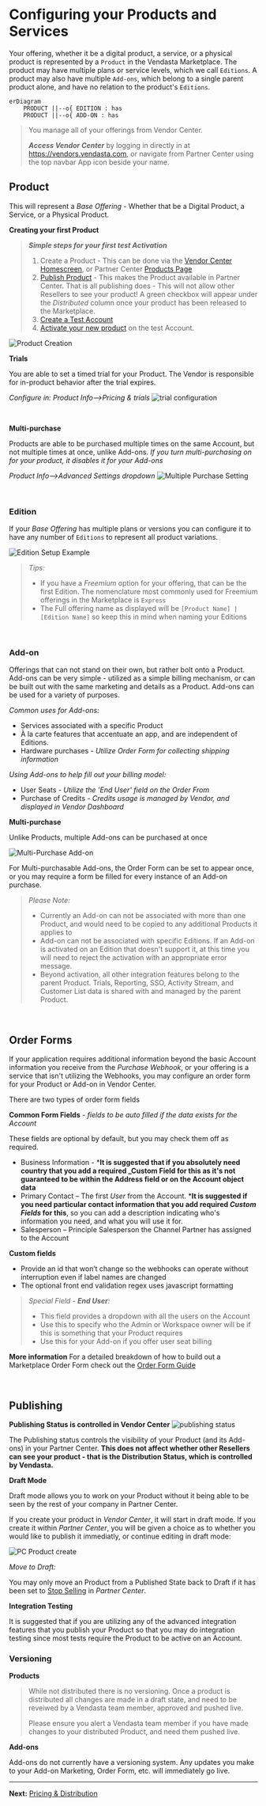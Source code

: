 # Configuring your Products and Services

Your offering, whether it be a digital product, a service, or a physical product is represented by a `Product` in the Vendasta Marketplace. The product may have multiple plans or service levels, which we call `Editions`. A product may also have multiple `Add-ons`, which belong to a single parent product alone, and have no relation to the product's `Editions`.

``` mermaid
erDiagram
    PRODUCT ||--o{ EDITION : has
    PRODUCT ||--o{ ADD-ON : has
```

<!-- theme: info -->
>You manage all of your offerings from Vendor Center.  
>
>_**Access Vendor Center**_ by logging in directly in at <a href="https://vendors.vendasta.com" target="_blank">https://vendors.vendasta.com</a>, or navigate from Partner Center using the top navbar App icon beside your name.

## Product

This will represent a _Base Offering_ - Whether that be a Digital Product, a Service, or a Physical Product.

**Creating your first Product**

<!-- theme: info -->
>_**Simple steps for your first test Activation**_
>1. Create a Product - This can be done via the [Vendor Center Homescreen](https://vendors.vendasta.com), or Partner Center [Products Page](https://partners.vendasta.com/marketplace/manage-products)
>2. [Publish Product](./offerings.md#publishing) - This makes the Product available in Partner Center. That is all publishing does - This will not allow other Resellers to see your product! A green checkbox will appear under the _Distributed_ column once your product has been released to the Marketplace.
>3. [Create a Test Account](https://partners.vendasta.com/business/search)
>4. [Activate your new product](https://support.vendasta.com/hc/en-us/articles/4406958134807-Activate-products-for-your-customers) on the test Account.

![Product Creation](../../assets/images/getting_started/product_creation.png)

**Trials**

You are able to set a timed trial for your Product. The Vendor is responsible for in-product behavior after the trial expires.

_Configure in: Product Info-->Pricing & trials_
![trial configuration](https://storage.googleapis.com/wordpress-www-vendasta/developers/2020/app_trials.png)

&nbsp;

**Multi-purchase**

Products are able to be purchased multiple times on the same Account, but not multiple times at once, unlike Add-ons. _If you turn multi-purchasing on for your product, it disables it for your Add-ons_

_Product Info-->Advanced Settings dropdown_
![Multiple Purchase Setting](https://storage.googleapis.com/wordpress-www-vendasta/developers/2020/multi-purchase_app.png)

&nbsp;

### Edition

If your _Base Offering_ has multiple plans or versions you can configure it to have any number of `Editions` to represent all product variations.

![Edition Setup Example](../../assets/images/getting_started/edition_configuration.png)

<!-- theme: info -->
>_Tips:_
>* If you have a _Freemium_ option for your offering, that can be the first Edition. The nomenclature most commonly used for Freemium offerings in the Marketplace is `Express`
>* The Full offering name as displayed will be `[Product Name] | [Edition Name]` so keep this in mind when naming your Editions

&nbsp;

### Add-on

Offerings that can not stand on their own, but rather bolt onto a Product. Add-ons can be very simple - utilized as a simple billing mechanism, or can be built out with the same marketing and details as a Product. Add-ons can be used for a variety of purposes. 

_Common uses for Add-ons:_
* Services associated with a specific Product
* À la carte features that accentuate an app, and are independent of Editions.
* Hardware purchases - _Utilize Order Form for collecting shipping information_

_Using Add-ons to help fill out your billing model:_
* User Seats - _Utilize the 'End User' field on the Order From_
* Purchase of Credits - _Credits usage is managed by Vendor, and displayed in Vendor Dashboard_


**Multi-purchase**

Unlike Products, multiple Add-ons can be purchased at once

![Multi-Purchase Add-on](https://storage.googleapis.com/wordpress-www-vendasta/developers/2020/multi-buy_addon.png)

For Multi-purchasable Add-ons, the Order Form can be set to appear once, or you may require a form be filled for every instance of an Add-on purchase.

<!-- theme: warning -->
>_Please Note:_
>
>* Currently an Add-on can not be associated with more than one Product, and would need to be copied to any additional Products it applies to
>* Add-on can not be associated with specific Editions. If an Add-on is activated on an Edition that doesn't support it, at this time you will need to reject the activation with an appropriate error message.
>* Beyond activation, all other integration features belong to the parent Product. Trials, Reporting, SSO, Activity Stream, and Customer List data is shared with and managed by the parent Product.

&nbsp;

## Order Forms

If your application requires additional information beyond the basic Account information you receive from the _Purchase Webhook_, or your offering is a service that isn't utilizing the Webhooks, you may configure an order form for your Product or Add-on in Vendor Center.

There are two types of order form fields

**Common Form Fields** - _fields to be auto filled if the data exists for the Account_

These fields are optional by default, but you may check them off as required.

* Business Information - ***It is suggested that if you absolutely need country that you add a required _Custom Field for this as it's not guaranteed to be within the Address field or on the Account object data**
* Primary Contact – The first *User* from the Account. ***It is suggested if you need particular contact information that you add required _Custom Fields_ for this**, so you can add a description indicating who's information you need, and what you will use it for.
* Salesperson – Principle Salesperson the Channel Partner has assigned to the Account

**Custom fields**

* Provide an id that won’t change so the webhooks can operate without interruption even if label names are changed
* The optional front end validation regex uses javascript formatting

<!-- theme: info -->
>_Special Field - **End User**:_
>* This field provides a dropdown with all the users on the Account
>* Use this to specify who the Admin or Workspace owner will be if this is something that your Product requires
>* Use this for your Add-on if you offer user seat billing

**More information** 
For a detailed breakdown of how to build out a Marketplace Order Form check out the [Order Form Guide](https://docs.google.com/document/d/1kYCSYxcSu650aWa9fhaQnDEFiXP1jiPGdShtKK8kO80/edit?usp=sharing)

&nbsp;

## Publishing

**Publishing Status is controlled in Vendor Center**
![publishing status](../../assets/images/getting_started/publishing_status.png)

The Publishing status controls the visibility of your Product (and its Add-ons) in your Partner Center. **This does not affect whether other Resellers can see your product - that is the Distribution Status, which is controlled by Vendasta.**

**Draft Mode**

Draft mode allows you to work on your Product without it being able to be seen by the rest of your company in Partner Center. 


If you create your product in _Vendor Center_, it will start in draft mode. If you create it within _Partner Center_, you will be given a choice as to whether you would like to publish it immediatly, or continue editing in draft mode:

![PC Product create](../../assets/images/getting_started/pc_product_create.png)


_Move to Draft:_

 You may only move an Product from a Published State back to Draft if it has been set to [Stop Selling](https://support.vendasta.com/hc/en-us/articles/4406952901015#h_cf09ba71-da66-4723-8b6d-b0072f540079) in _Partner Center_. 

**Integration Testing**

It is suggested that if you are utilizing any of the advanced integration features that you publish your Product so that you may do integration testing since most tests require the Product to be active on an Account.


### Versioning
**Products**
<!-- theme: warning -->
>While not distributed there is no versioning. Once a product is distributed all changes are made in a draft state, and need to be reveiwed by a Vendasta team member, approved and pushed live. 
>
>Please ensure you alert a Vendasta team member if you have made changes to your distributed Product, and need them pushed live.

**Add-ons**

Add-ons do not currently have a versioning system. Any updates you make to your Add-on Marketing, Order Form, etc. will immediately go live.

---

**Next:** [Pricing & Distribution](pricing-and-distribution.md)